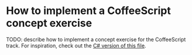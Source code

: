 # How to implement a CoffeeScript concept exercise

TODO: describe how to implement a concept exercise for the CoffeeScript track. For inspiration, check out the [C# version of this file][csharp-implementing].

[csharp-implementing]: ../../csharp/docs/implementing-a-concept-exercise.md
